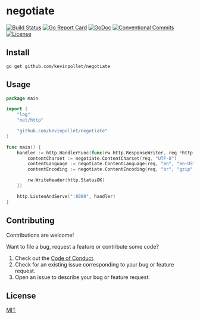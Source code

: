 # negotiate

[![Build Status](https://github.com/kevinpollet/negotiate/workflows/build/badge.svg)](https://github.com/kevinpollet/negotiate/actions)
[![Go Report Card](https://goreportcard.com/badge/github.com/kevinpollet/negotiate?burst=)](https://goreportcard.com/report/github.com/kevinpollet/negotiate)
[![GoDoc](https://godoc.org/github.com/kevinpollet/negotiate?status.svg)](https://pkg.go.dev/github.com/kevinpollet/negotiate)
[![Conventional Commits](https://img.shields.io/badge/Conventional%20Commits-1.0.0-yellow.svg)](https://conventionalcommits.org)
[![License](https://img.shields.io/github/license/kevinpollet/negotiate)](./LICENSE.md)

## Install

```shell
go get github.com/kevinpollet/negotiate
```

## Usage

```go
package main

import (
	"log"
	"net/http"

	"github.com/kevinpollet/negotiate"
)

func main() {
	handler := http.HandlerFunc(func(rw http.ResponseWriter, req *http.Request) {
		contentCharset := negotiate.ContentCharset(req, "UTF-8")
		contentLanguage := negotiate.ContentLanguage(req, "en", "en-US")
		contentEncoding := negotiate.ContentEncoding(req, "br", "gzip", "deflate")

		rw.WriteHeader(http.StatusOK)
	})

	http.ListenAndServe(":8080", handler)
}
```

## Contributing

Contributions are welcome!

Want to file a bug, request a feature or contribute some code?

1. Check out the [Code of Conduct](./CODE_OF_CONDUCT.md).
2. Check for an existing issue corresponding to your bug or feature request.
3. Open an issue to describe your bug or feature request.

## License

[MIT](./LICENSE.md)
